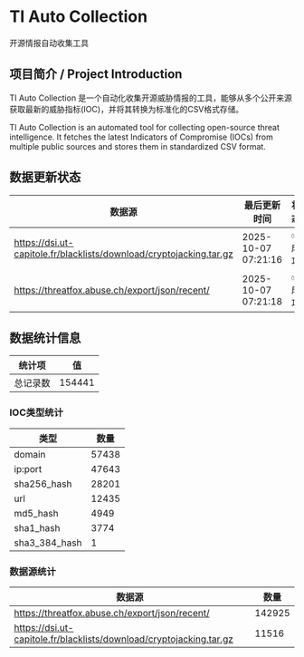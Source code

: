 # TI Auto Collection

 开源情报自动收集工具

## 项目简介 / Project Introduction

TI Auto Collection 是一个自动化收集开源威胁情报的工具，能够从多个公开来源获取最新的威胁指标(IOC)，并将其转换为标准化的CSV格式存储。

TI Auto Collection is an automated tool for collecting open-source threat intelligence. It fetches the latest Indicators of Compromise (IOCs) from multiple public sources and stores them in standardized CSV format.

## 数据更新状态

| 数据源 | 最后更新时间 | 状态 |
|--------|------------|------|
| https://dsi.ut-capitole.fr/blacklists/download/cryptojacking.tar.gz | 2025-10-07 07:21:16 | ✅ 成功 |
| https://threatfox.abuse.ch/export/json/recent/ | 2025-10-07 07:21:18 | ✅ 成功 |

































































































































































































## 数据统计信息

| 统计项 | 值 |
|--------|----|
| 总记录数 | 154441 |

### IOC类型统计

| 类型 | 数量 |
|------|------|
| domain | 57438 |
| ip:port | 47643 |
| sha256_hash | 28201 |
| url | 12435 |
| md5_hash | 4949 |
| sha1_hash | 3774 |
| sha3_384_hash | 1 |

### 数据源统计

| 数据源 | 数量 |
|--------|------|
| https://threatfox.abuse.ch/export/json/recent/ | 142925 |
| https://dsi.ut-capitole.fr/blacklists/download/cryptojacking.tar.gz | 11516 |
